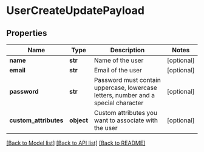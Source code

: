 # UserCreateUpdatePayload

## Properties
Name | Type | Description | Notes
------------ | ------------- | ------------- | -------------
**name** | **str** | Name of the user | [optional] 
**email** | **str** | Email of the user | [optional] 
**password** | **str** | Password must contain uppercase, lowercase letters, number and a special character | [optional] 
**custom_attributes** | **object** | Custom attributes you want to associate with the user | [optional] 

[[Back to Model list]](../README.md#documentation-for-models) [[Back to API list]](../README.md#documentation-for-api-endpoints) [[Back to README]](../README.md)

